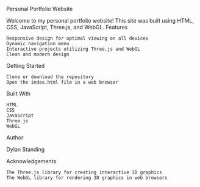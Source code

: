 Personal Portfolio Website

Welcome to my personal portfolio website! This site was built using HTML, CSS, JavaScript, Three.js, and WebGL.
Features

    Responsive design for optimal viewing on all devices
    Dynamic navigation menu
    Interactive projects utilizing Three.js and WebGL
    Clean and modern design

Getting Started

    Clone or download the repository
    Open the index.html file in a web browser

Built With

    HTML
    CSS
    JavaScript
    Three.js
    WebGL

Author

Dylan Standing

Acknowledgements

    The Three.js library for creating interactive 3D graphics
    The WebGL library for rendering 3D graphics in web browsers